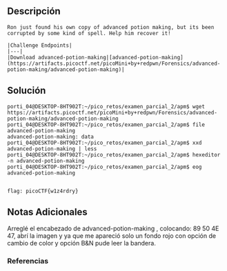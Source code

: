 ## Descripción 
```
Ron just found his own copy of advanced potion making, but its been corrupted by some kind of spell. Help him recover it!

|Challenge Endpoints|
|---|
|Download advanced-potion-making|[advanced-potion-making](https://artifacts.picoctf.net/picoMini+by+redpwn/Forensics/advanced-potion-making/advanced-potion-making)|
```
[](https://github.com/armandoportillo0101/Seguridad-de-Redes/blob/main/Plantilla.md#objetivo)
## Solución
```
porti_04@DESKTOP-8HT902T:~/pico_retos/examen_parcial_2/apm$ wget https://artifacts.picoctf.net/picoMini+by+redpwn/Forensics/advanced-potion-making/advanced-potion-making
porti_04@DESKTOP-8HT902T:~/pico_retos/examen_parcial_2/apm$ file advanced-potion-making
advanced-potion-making: data
porti_04@DESKTOP-8HT902T:~/pico_retos/examen_parcial_2/apm$ xxd advanced-potion-making | less
porti_04@DESKTOP-8HT902T:~/pico_retos/examen_parcial_2/apm$ hexeditor -n advanced-potion-making
porti_04@DESKTOP-8HT902T:~/pico_retos/examen_parcial_2/apm$ eog advanced-potion-making


flag: picoCTF{w1z4rdry}
```
[](https://github.com/armandoportillo0101/Seguridad-de-Redes/blob/main/Plantilla.md#soluci%C3%B3n)

## Notas Adicionales
Arreglé el encabezado de advanced-potion-making , colocando: 89 50 4E 47, abrí la imagen  y ya que me apareció solo un fondo rojo con opción de cambio de color y opción B&N pude leer la bandera.
[](https://github.com/armandoportillo0101/Seguridad-de-Redes/blob/main/Plantilla.md#notas-adicionales)

### Referencias